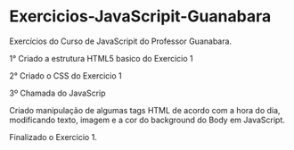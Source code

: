 # Exercicios-JavaScripit-Guanabara
Exercícios do Curso de JavaScripit do Professor Guanabara.

1° Criado a estrutura HTML5 basico do Exercicio 1

2° Criado o CSS do Exercicio 1

3º Chamada do JavaScrip

Criado manipulação de algumas tags HTML de acordo com a hora do dia, modificando texto, imagem e a cor do background do Body em JavaScript.

Finalizado o Exercicio 1.
